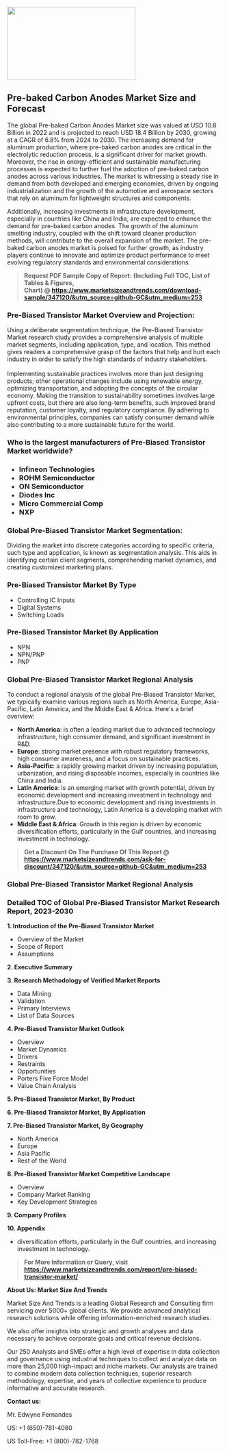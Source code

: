 <p><img class="alignnone size-medium wp-image-20088" src="https://ffe5etoiles.com/wp-content/uploads/2024/12/MST1-300x171.png" alt="" width="300" height="171" /></p><h2>Pre-baked Carbon Anodes Market Size and Forecast</h2><p>The global Pre-baked Carbon Anodes Market size was valued at USD 10.8 Billion in 2022 and is projected to reach USD 18.4 Billion by 2030, growing at a CAGR of 6.8% from 2024 to 2030. The increasing demand for aluminum production, where pre-baked carbon anodes are critical in the electrolytic reduction process, is a significant driver for market growth. Moreover, the rise in energy-efficient and sustainable manufacturing processes is expected to further fuel the adoption of pre-baked carbon anodes across various industries. The market is witnessing a steady rise in demand from both developed and emerging economies, driven by ongoing industrialization and the growth of the automotive and aerospace sectors that rely on aluminum for lightweight structures and components.</p><p>Additionally, increasing investments in infrastructure development, especially in countries like China and India, are expected to enhance the demand for pre-baked carbon anodes. The growth of the aluminum smelting industry, coupled with the shift toward cleaner production methods, will contribute to the overall expansion of the market. The pre-baked carbon anodes market is poised for further growth, as industry players continue to innovate and optimize product performance to meet evolving regulatory standards and environmental considerations.</p></p><blockquote id="" class=""><strong>Request PDF Sample Copy of Report: (Including Full TOC, List of Tables &amp; Figures, Chart)&nbsp;@&nbsp;<strong><a href="https://www.marketsizeandtrends.com/download-sample/347120/&utm_source=github-GC&utm_medium=253" target="_blank">https://www.marketsizeandtrends.com/download-sample/347120/&utm_source=github-GC&utm_medium=253</a></strong></strong></blockquote><h3 id="" class="">Pre-Biased Transistor Market&nbsp;Overview and Projection:</h3><p id="" class="">Using a deliberate segmentation technique, the Pre-Biased Transistor Market research study provides a comprehensive analysis of multiple market segments, including application, type, and location. This method gives readers a comprehensive grasp of the factors that help and hurt each industry in order to satisfy the high standards of industry stakeholders. <br /> <br />Implementing sustainable practices involves more than just designing products; other operational changes include using renewable energy, optimizing transportation, and adopting the concepts of the circular economy. Making the transition to sustainability sometimes involves large upfront costs, but there are also long-term benefits, such improved brand reputation, customer loyalty, and regulatory compliance. By adhering to environmental principles, companies can satisfy consumer demand while also contributing to a more sustainable future for the world.</p><h3 id="" class="">Who is the largest manufacturers of&nbsp;Pre-Biased Transistor Market worldwide?</h3><h3 class=""><p><ul><li>Infineon Technologies </li><li> ROHM Semiconductor </li><li> ON Semiconductor </li><li> Diodes Inc </li><li> Micro Commercial Comp </li><li> NXP</li></ul></p></h3><h3 id="" class="">Global&nbsp;Pre-Biased Transistor Market Segmentation:</h3><p id="" class="">Dividing the market into discrete categories according to specific criteria, such type and application, is known as segmentation analysis. This aids in identifying certain client segments, comprehending market dynamics, and creating customized marketing plans.</p><h3 id="" class="">Pre-Biased Transistor Market&nbsp;By Type</h3><p><p><ul><li>Controlling IC Inputs</li><li> Digital Systems</li><li> Switching Loads</p></li></ul></p></p><h3 id="" class="">Pre-Biased Transistor Market&nbsp;By Application</h3><p class=""><p><ul><li>NPN</li><li> NPN/PNP</li><li> PNP</li></ul></p></p><h3 id="" class="">Global Pre-Biased Transistor Market Regional Analysis</h3><p id="" class="">To conduct a regional analysis of the global Pre-Biased Transistor Market, we typically examine various regions such as North America, Europe, Asia-Pacific, Latin America, and the Middle East &amp; Africa. Here's a brief overview:</p><ul><li><strong>North America</strong>: is often a leading market due to advanced technology infrastructure, high consumer demand, and significant investment in R&amp;D.</li><li><strong>Europe</strong>: strong market presence with robust regulatory frameworks, high consumer awareness, and a focus on sustainable practices.</li><li><strong>Asia-Pacific</strong>: a rapidly growing market driven by increasing population, urbanization, and rising disposable incomes, especially in countries like China and India.</li><li><strong>Latin America</strong>: is an emerging market with growth potential, driven by economic development and increasing investment in technology and infrastructure.Due to economic development and rising investments in infrastructure and technology, Latin America is a developing market with room to grow.</li><li><strong>Middle East &amp; Africa</strong>: Growth in this region is driven by economic diversification efforts, particularly in the Gulf countries, and increasing investment in technology.</li></ul><blockquote id="" class=""><strong>Get a Discount On The Purchase Of This Report @ <strong><a href="https://www.marketsizeandtrends.com/ask-for-discount/347120/&utm_source=github-GC&utm_medium=253" target="_blank">https://www.marketsizeandtrends.com/ask-for-discount/347120/&utm_source=github-GC&utm_medium=253</a></strong></strong></blockquote><h3 id="" class="">Global Pre-Biased Transistor Market Regional Analysis</h3><h3 id="" class="">Detailed TOC of Global Pre-Biased Transistor Market Research Report, 2023-2030</h3><p id="" class=""><strong>1. Introduction of the Pre-Biased Transistor Market</strong></p><ul><li>Overview of the Market</li><li>Scope of Report</li><li>Assumptions</li></ul><p id="" class=""><strong>2. Executive Summary</strong></p><p id="" class=""><strong>3. Research Methodology of Verified Market Reports</strong></p><ul><li>Data Mining</li><li>Validation</li><li>Primary Interviews</li><li>List of Data Sources</li></ul><p id="" class=""><strong>4. Pre-Biased Transistor Market Outlook</strong></p><ul><li>Overview</li><li>Market Dynamics</li><li>Drivers</li><li>Restraints</li><li>Opportunities</li><li>Porters Five Force Model</li><li>Value Chain Analysis</li></ul><p id="" class=""><strong>5. Pre-Biased Transistor Market, By Product</strong></p><p id="" class=""><strong>6. Pre-Biased Transistor Market, By Application</strong></p><p id="" class=""><strong>7. Pre-Biased Transistor Market, By Geography</strong></p><ul><li>North America</li><li>Europe</li><li>Asia Pacific</li><li>Rest of the World</li></ul><p id="" class=""><strong>8. Pre-Biased Transistor Market Competitive Landscape</strong></p><ul><li>Overview</li><li>Company Market Ranking</li><li>Key Development Strategies</li></ul><p id="" class=""><strong>9. Company Profiles</strong></p><p id="" class=""><strong>10. Appendix</strong></p><ul><li>diversification efforts, particularly in the Gulf countries, and increasing investment in technology.</li></ul><blockquote id="" class=""><strong>For More Information or Query, visit <strong><strong><a href="https://www.marketsizeandtrends.com/report/pre-biased-transistor-market/" target="_blank">https://www.marketsizeandtrends.com/report/pre-biased-transistor-market/</a></strong></strong></strong></blockquote><p id="" class=""><strong>About Us: Market Size And Trends</strong></p><p id="" class="">Market Size And Trends is a leading Global Research and Consulting firm servicing over 5000+ global clients. We provide advanced analytical research solutions while offering information-enriched research studies.</p><p id="" class="">We also offer insights into strategic and growth analyses and data necessary to achieve corporate goals and critical revenue decisions.</p><p id="" class="">Our 250 Analysts and SMEs offer a high level of expertise in data collection and governance using industrial techniques to collect and analyze data on more than 25,000 high-impact and niche markets. Our analysts are trained to combine modern data collection techniques, superior research methodology, expertise, and years of collective experience to produce informative and accurate research.</p><p id="" class=""><strong>Contact us:</strong></p><p id="" class="">Mr. Edwyne Fernandes</p><p id="" class="">US: +1 (650)-781-4080</p><p id="" class="">US Toll-Free: +1 (800)-782-1768</p>

